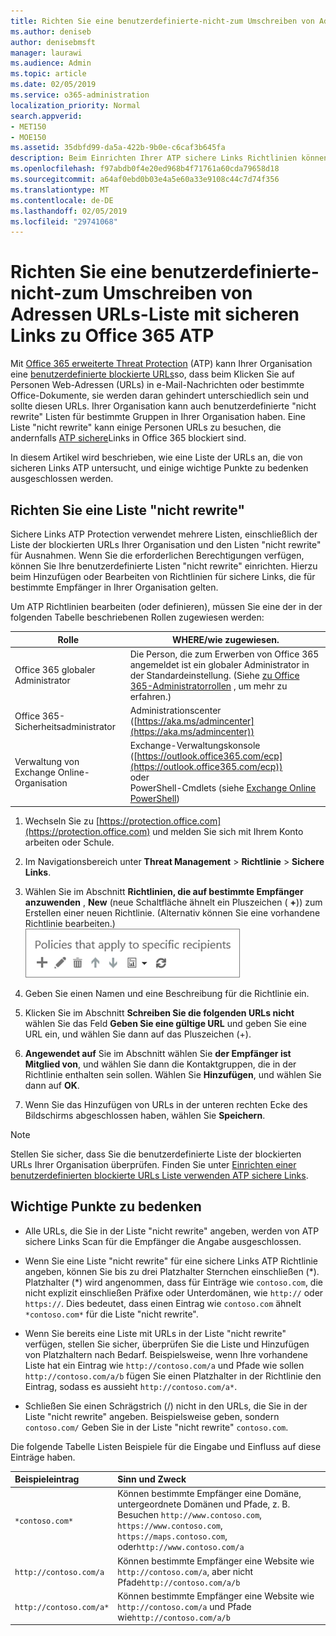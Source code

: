 ```yaml
---
title: Richten Sie eine benutzerdefinierte-nicht-zum Umschreiben von Adressen URLs-Liste mit sicheren Links zu Office 365 ATP
ms.author: deniseb
author: denisebmsft
manager: laurawi
ms.audience: Admin
ms.topic: article
ms.date: 02/05/2019
ms.service: o365-administration
localization_priority: Normal
search.appverid:
- MET150
- MOE150
ms.assetid: 35dbfd99-da5a-422b-9b0e-c6caf3b645fa
description: Beim Einrichten Ihrer ATP sichere Links Richtlinien können Sie eine Not Rewrite einschließen ' Liste der URLs zum Aktivieren von einigen Personen in Ihrer Organisation Websites besuchen, die Sie in der Liste enthalten.
ms.openlocfilehash: f97abdb0f4e20ed968b4f71761a60cda79658d18
ms.sourcegitcommit: a64af0ebd0b03e4a5e60a33e9108c44c7d74f356
ms.translationtype: MT
ms.contentlocale: de-DE
ms.lasthandoff: 02/05/2019
ms.locfileid: "29741068"
---
```

# <a name="set-up-a-custom-do-not-rewrite-urls-list-using-office-365-atp-safe-links"></a>Richten Sie eine benutzerdefinierte-nicht-zum Umschreiben von Adressen URLs-Liste mit sicheren Links zu Office 365 ATP

Mit [Office 365 erweiterte Threat Protection](office-365-atp.md) (ATP) kann Ihrer Organisation eine [benutzerdefinierte blockierte URLs](set-up-a-custom-blocked-urls-list-wtih-atp.md)so, dass beim Klicken Sie auf Personen Web-Adressen (URLs) in e-Mail-Nachrichten oder bestimmte Office-Dokumente, sie werden daran gehindert unterschiedlich sein und sollte diesen URLs. Ihrer Organisation kann auch benutzerdefinierte "nicht rewrite" Listen für bestimmte Gruppen in Ihrer Organisation haben. Eine Liste "nicht rewrite" kann einige Personen URLs zu besuchen, die andernfalls [ATP sichere](atp-safe-links.md)Links in Office 365 blockiert sind. 
  
In diesem Artikel wird beschrieben, wie eine Liste der URLs an, die von sicheren Links ATP untersucht, und einige wichtige Punkte zu bedenken ausgeschlossen werden.

## <a name="set-up-a-do-not-rewrite-list"></a>Richten Sie eine Liste "nicht rewrite"

Sichere Links ATP Protection verwendet mehrere Listen, einschließlich der Liste der blockierten URLs Ihrer Organisation und den Listen "nicht rewrite" für Ausnahmen. Wenn Sie die erforderlichen Berechtigungen verfügen, können Sie Ihre benutzerdefinierte Listen "nicht rewrite" einrichten. Hierzu beim Hinzufügen oder Bearbeiten von Richtlinien für sichere Links, die für bestimmte Empfänger in Ihrer Organisation gelten. 

Um ATP Richtlinien bearbeiten (oder definieren), müssen Sie eine der in der folgenden Tabelle beschriebenen Rollen zugewiesen werden:

|Rolle  |WHERE/wie zugewiesen.  |
|---------|---------|
|Office 365 globaler Administrator |Die Person, die zum Erwerben von Office 365 angemeldet ist ein globaler Administrator in der Standardeinstellung. (Siehe [zu Office 365-Administratorrollen](https://docs.microsoft.com/office365/admin/add-users/about-admin-roles) , um mehr zu erfahren.)         |
|Office 365-Sicherheitsadministrator |Administrationscenter ([https://aka.ms/admincenter](https://aka.ms/admincenter))|
|Verwaltung von Exchange Online-Organisation |Exchange-Verwaltungskonsole ([https://outlook.office365.com/ecp](https://outlook.office365.com/ecp)) <br>oder <br>  PowerShell-Cmdlets (siehe [Exchange Online PowerShell](https://docs.microsoft.com/powershell/exchange/exchange-online/exchange-online-powershell?view=exchange-ps)) |
  
1. Wechseln Sie zu [https://protection.office.com](https://protection.office.com) und melden Sie sich mit Ihrem Konto arbeiten oder Schule. 
    
2. Im Navigationsbereich unter **Threat Management** \> **Richtlinie** \> **Sichere Links**.
    
3. Wählen Sie im Abschnitt **Richtlinien, die auf bestimmte Empfänger anzuwenden** , **New** (neue Schaltfläche ähnelt ein Pluszeichen ( **+**)) zum Erstellen einer neuen Richtlinie. (Alternativ können Sie eine vorhandene Richtlinie bearbeiten.)<br/>![Wählen Sie neu aus, um eine sichere Links Richtlinie für bestimmte e-Mail-Empfänger hinzufügen](media/01073f42-3cec-4ddb-8c10-4d33ec434676.png)
  
4. Geben Sie einen Namen und eine Beschreibung für die Richtlinie ein.
    
5. Klicken Sie im Abschnitt **Schreiben Sie die folgenden URLs nicht** wählen Sie das Feld **Geben Sie eine gültige URL** und geben Sie eine URL ein, und wählen Sie dann auf das Pluszeichen (+). 
    
6. **Angewendet auf** Sie im Abschnitt wählen Sie **der Empfänger ist Mitglied von**, und wählen Sie dann die Kontaktgruppen, die in der Richtlinie enthalten sein sollen. Wählen Sie **Hinzufügen**, und wählen Sie dann auf **OK**.
    
7. Wenn Sie das Hinzufügen von URLs in der unteren rechten Ecke des Bildschirms abgeschlossen haben, wählen Sie **Speichern**.
    
> [!NOTE]
> Stellen Sie sicher, dass Sie die benutzerdefinierte Liste der blockierten URLs Ihrer Organisation überprüfen. Finden Sie unter [Einrichten einer benutzerdefinierten blockierte URLs Liste verwenden ATP sichere Links](set-up-a-custom-blocked-urls-list-wtih-atp.md). 
  
## <a name="important-points-to-keep-in-mind"></a>Wichtige Punkte zu bedenken

- Alle URLs, die Sie in der Liste "nicht rewrite" angeben, werden von ATP sichere Links Scan für die Empfänger die Angabe ausgeschlossen.
 
- Wenn Sie eine Liste "nicht rewrite" für eine sichere Links ATP Richtlinie angeben, können Sie bis zu drei Platzhalter Sternchen einschließen (\*). Platzhalter (\*) wird angenommen, dass für Einträge wie `contoso.com`, die nicht explizit einschließen Präfixe oder Unterdomänen, wie `http://` oder `https://`. Dies bedeutet, dass einen Eintrag wie `contoso.com` ähnelt `*contoso.com*` für die Liste "nicht rewrite".

- Wenn Sie bereits eine Liste mit URLs in der Liste "nicht rewrite" verfügen, stellen Sie sicher, überprüfen Sie die Liste und Hinzufügen von Platzhaltern nach Bedarf. Beispielsweise, wenn Ihre vorhandene Liste hat ein Eintrag wie `http://contoso.com/a` und Pfade wie sollen `http://contoso.com/a/b` fügen Sie einen Platzhalter in der Richtlinie den Eintrag, sodass es aussieht `http://contoso.com/a*`.
    
- Schließen Sie einen Schrägstrich (/) nicht in den URLs, die Sie in der Liste "nicht rewrite" angeben. Beispielsweise geben, sondern `contoso.com/` Geben Sie in der Liste "nicht rewrite" `contoso.com`.
    
Die folgende Tabelle Listen Beispiele für die Eingabe und Einfluss auf diese Einträge haben.
    
|**Beispieleintrag**|**Sinn und Zweck**|
|:-----|:-----|
|`*contoso.com*`  <br/> |Können bestimmte Empfänger eine Domäne, untergeordnete Domänen und Pfade, z. B. Besuchen `http://www.contoso.com`, `https://www.contoso.com`, `https://maps.contoso.com`, oder`http://www.contoso.com/a`  <br/> |
|`http://contoso.com/a`  <br/> |Können bestimmte Empfänger eine Website wie `http://contoso.com/a`, aber nicht Pfade`http://contoso.com/a/b`  <br/> |
|`http://contoso.com/a*`  <br/> |Können bestimmte Empfänger eine Website wie `http://contoso.com/a` und Pfade wie`http://contoso.com/a/b`  <br/> |
   
 